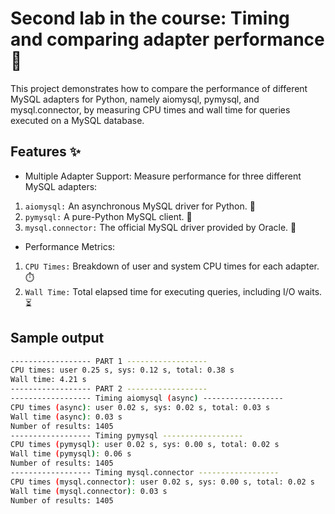 # Second lab in the course: Timing and comparing adapter performance💫
This project demonstrates how to compare the performance of different MySQL adapters for Python, namely aiomysql, pymysql, and mysql.connector, by measuring CPU times and wall time for queries executed on a MySQL database.

## Features ✨
- Multiple Adapter Support: Measure performance for three different MySQL adapters:
1. `aiomysql:` An asynchronous MySQL driver for Python. 🚀
2. `pymysql:` A pure-Python MySQL client. 🐍
3. `mysql.connector:` The official MySQL driver provided by Oracle. 🏢

- Performance Metrics:
1. `CPU Times:` Breakdown of user and system CPU times for each adapter. ⏱️
2. `Wall Time:` Total elapsed time for executing queries, including I/O waits. ⏳

## Sample output
```bash
------------------ PART 1 ------------------
CPU times: user 0.25 s, sys: 0.12 s, total: 0.38 s
Wall time: 4.21 s
------------------ PART 2 ------------------
------------------ Timing aiomysql (async) ------------------
CPU times (async): user 0.02 s, sys: 0.02 s, total: 0.03 s
Wall time (async): 0.03 s
Number of results: 1405
------------------ Timing pymysql ------------------
CPU times (pymysql): user 0.02 s, sys: 0.00 s, total: 0.02 s
Wall time (pymysql): 0.06 s
Number of results: 1405
------------------ Timing mysql.connector ------------------
CPU times (mysql.connector): user 0.02 s, sys: 0.00 s, total: 0.02 s
Wall time (mysql.connector): 0.03 s
Number of results: 1405
